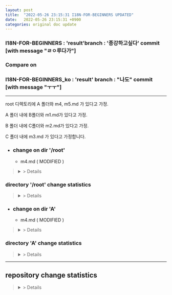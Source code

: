 ```yaml
---
layout: post
title:  "2022-05-26 23:15:31 I18N-FOR-BEGINNERS UPDATED"
date:   2022-05-26 23:15:31 +0900
categories: original doc update
---
```


### I18N-FOR-BEGINNERS : 'result'branch : '종강하고싶다' commit [with message "ㄹㅇ루다가"]
### Compare on 
### I18N-FOR-BEGINNERS_ko : 'result' branch : "나도" commit [with message "ㅜㅜ"]
---

root 디렉토리에 A 폴더와 m4, m5.md 가 있다고 가정.

A 폴더 내에 B폴더와 m1.md가 있다고 가정.

B 폴더 내에 C폴더와 m2.md가 있다고 가정.

C 폴더 내에 m3.md 가 있다고 가정합니다.


* ### change on dir '/root'

  - m4.md ( MODIFIED )
><details> <summary> > Details </summary> <div markdown="1">
>
>committed change on /m4.md
>
><span style="color:#808080">| line 12 - </span>
>  
><span style="color:#008000">| line 12 This sentence added </span>
>  
>
>| line 15 Thie sentence will be modified
>  
>| line 15 Hello world!
>
>---
>as total, 30 words added. 12 words deleted. 
>
>m3.md in 'I18N-FOR-BEGINNERS' repo ( updated ) has 300 word.
>  
>m3.md in 'I18N-FOR-BEGINNERS_ko' repo ( had been updated on 2022-05-20 ) has 290 word.
>  
>Approximately 10 words need to be translated added.
>  
>##### Added words( need te be translated ) rate 96.5% ( 290 / 300 words )
>
></div>
></details>

### directory '/root' change statistics
><details> <summary> > Details 
></summary> <div markdown="1"
>
>### With directory '/root'
>  
>  
>/m4.md : 30 words added. 30 words deleted. 
>
>( 대충 리스트 업 )
>
>/m444.md : 30 words added. 29 words deleted. 
>
>---
>as total, 150 words added. 100 words deleted.
>
>/root in 'I18N-FOR-BEGINNERS' reop ( updated ) has 6000 word.
>  
>/root in 'I18N-FOR-BEGINNERS_ko' repo ( had been updated on 2022-05-20 ) has 5900 word.
>  
>Approximately 100 words need to be translated added.
>  
>##### Added words(need te be translated) rate 98.5% ( 5900 / 6000 words )
></div>
></details>




* ### change on dir 'A'

  - m4.md ( MODIFIED )
><details> <summary> > Details </summary> <div markdown="1">
>
>committed change on /sampel/docs/A/m3.md
>
><span style="color:#808080">| line 12 - </span>
>  
><span style="color:#008000">| line 12 This sentence2 added </span>
>  
>
>| line 15 Thie sentence2 will be modified
>  
>| line 15 Hello world!
>  
>---
>as total, 30 words added. 12 words deleted. 
>
>>m3.md in 'I18N-FOR-BEGINNERS' repo ( updated ) has 3000 word.
>  
>m3.md in 'I18N-FOR-BEGINNERS_ko' repo ( had been updated on 2022-05-20 ) has 2900 word.
>  
>Approximately 100 words need to be translated added.
>  
>##### Added words(need te be translated) rate 96.5% ( 2900 / 3000 words )
>
></div>
></details>

### directory 'A' change statistics
><details> <summary> > Details 
></summary> <div markdown="1"
>
>### With directory 'A'
>  
>/A/m1.md : 30 words added. 30 words deleted. 
>  
>/A/B/m2.md : 30 words added. 29 words deleted. 
>  
>/A/B/C/m3.md : 30 words added. 28 words deleted.
>
>---
>as total, 150 words added. 100 words deleted.
>
>/A in 'I18N-FOR-BEGINNERS' repo (updated ) has 6000 word.
>  
>/A in 'I18N-FOR-BEGINNERS_ko' repo ( had been updated on 2022-05-20 ) has 5900 word.
>  
>Approximately 100 words need to be translated added.
>  
>##### Added words(need te be translated) rate 98.5% ( 5900 / 6000 words )
></div>
></details>


---
## repository change statistics
><details> <summary> > Details 
></summary> <div markdown="1"
>
>### With repo 'I18N-FOR-BEGINNERS'
>  
>'..' dir : 30 words added. 30 words deleted. 
>  
>'A' dir : 30 words added. 29 words deleted. 
>  
>'B' dir : 30 words added. 28 words deleted.
>
>'C' dir : 40 words added. 20 words deleted.
>
>---
>as total, 3000 words added. 1200 words deleted.
>
>'main' branch on 'I18N' repo ( updated ) has 90000 words.
>
>'main' branch on 'I18N-FOR-BEGINNERS' repo ( had been updated on 2022-05-20 ) has 89000 words.
>  
>Approximately 9000 words need to be translated added.
>  
>##### Added words(need te be translated) rate 98.5% ( 89000 / 90000 words )
></div>
></details>
